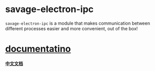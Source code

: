 # savage-electron-ipc

`savage-electron-ipc` is a module that makes communication between different processes easier and more convenient, out of the box!

# <a href="https://savage181855.github.io/npm-electron-ipc" target="_blank">documentatino</a>

**[中文文档](https://github.com/savage181855/npm-electron-ipc/blob/main/readme_zh.md)**
